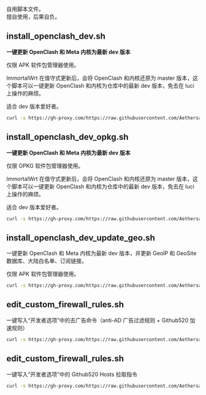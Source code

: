 自用脚本文件。  
擅自使用，后果自负。  


## install_openclash_dev.sh  

**一键更新 OpenClash 和 Meta 内核为最新 dev 版本**  

仅限 APK 软件包管理器使用。  

ImmortalWrt 在值守式更新后，会将 OpenClash 和内核还原为 master 版本，这个脚本可以一键更新 OpenClash 和内核为仓库中的最新 dev 版本，免去在 luci 上操作的麻烦。  

适合 dev 版本爱好者。  

```bash
curl -s https://gh-proxy.com/https://raw.githubusercontent.com/Aethersailor/Custom_OpenClash_Rules/refs/heads/main/shell/install_openclash_dev.sh | sh
```


## install_openclash_dev_opkg.sh 

**一键更新 OpenClash 和 Meta 内核为最新 dev 版本**  

仅限 OPKG 软件包管理器使用。  

ImmortalWrt 在值守式更新后，会将 OpenClash 和内核还原为 master 版本，这个脚本可以一键更新 OpenClash 和内核为仓库中的最新 dev 版本，免去在 luci 上操作的麻烦。  

适合 dev 版本爱好者。  

```bash
curl -s https://gh-proxy.com/https://raw.githubusercontent.com/Aethersailor/Custom_OpenClash_Rules/refs/heads/main/shell/install_openclash_dev_opkg.sh | sh
```
  

## install_openclash_dev_update_geo.sh  

一键更新 OpenClash 和 Meta 内核为最新 dev 版本，并更新 GeoIP 和 GeoSite 数据库、大陆白名单、订阅链接。  

仅限 APK 软件包管理器使用。  

```bash
curl -s https://gh-proxy.com/https://raw.githubusercontent.com/Aethersailor/Custom_OpenClash_Rules/refs/heads/main/shell/install_openclash_dev_update_geo.sh | sh
```


## edit_custom_firewall_rules.sh  

一键写入“开发者选项”中的去广告命令（anti-AD 广告过滤规则 + Github520 加速规则）  

```bash
curl -s https://gh-proxy.com/https://raw.githubusercontent.com/Aethersailor/Custom_OpenClash_Rules/refs/heads/main/shell/edit_custom_firewall_rules.sh | sh
```


## edit_custom_firewall_rules.sh  

一键写入“开发者选项”中的 Github520 Hosts 拉取指令  

```bash
curl -s https://gh-proxy.com/https://raw.githubusercontent.com/Aethersailor/Custom_OpenClash_Rules/refs/heads/main/shell/edit_custom_firewall_rules_hosts.sh | sh
```
